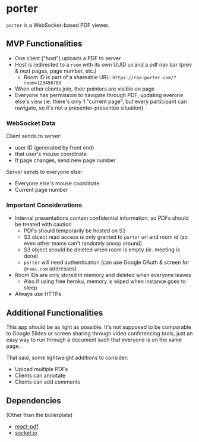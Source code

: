 # porter

`porter` is a WebSocket-based PDF viewer.

## MVP Functionalities
- One client ("host") uploads a PDF to server
- Host is redirected to a `room` with its own UUID `id` and a pdf nav bar (prev & next pages, page number, etc.)
    - Room ID is part of a shareable URL: `https://raa-porter.com/?room=123456789`
- When other clients join, their pointers are visible on page
- Everyone has permission to navigate through PDF, updating everone else's view (ie. there's only 1 "current page", but every participant can navigate, so it's not a presenter-presentee situation).

### WebSocket Data
Client sends to server:
- user ID (generated by front end)
- that user's mouse coordinate
- If page changes, send new page number

Server sends to everyone else:
- Everyone else's mouse coordinate
- Current page number

### Important Considerations
- Internal presentations contain confidential information, so PDFs should be treated with caution
    - PDFs should temporarily be hosted on S3
    - S3 object read access is only granted to `porter` url and room id (so even other teams can't randomly snoop around)
    - S3 object should be deleted when room is empty (ie. meeting is done)
    - `porter` will need authentication (can use Google OAuth & screen for `@raai.com` addresses)
- Room IDs are only stored in memory and deleted when everyone leaves
    - Also if using free heroku, memory is wiped when instance goes to sleep
- Always use HTTPs

## Additional Functionalities
This app should be as light as possible. It's not supposed to be comparable to Google Slides or screen sharing through video conferencing tools, just an easy way to run through a document such that everyone is on the same page.

That said, some lightweight additions to consider:
- Upload multiple PDFs
- Clients can annotate
- Clients can add comments

## Dependencies
(Other than the boilerplate)
- [react-pdf](https://www.npmjs.com/package/react-pdf)
- [socket.io](https://socket.io/)

